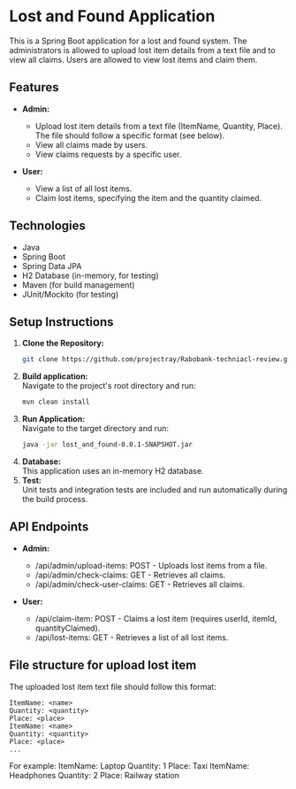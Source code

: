 # Lost and Found Application

This is a Spring Boot application for a lost and found system.  The administrators is allowed to upload lost item details from a text file and to view all claims. Users are allowed to view lost items and claim them.

## Features

* **Admin:**
    * Upload lost item details from a text file (ItemName, Quantity, Place).  The file should follow a specific format (see below).
    * View all claims made by users.
    * View claims requests by a specific user.

* **User:**
    * View a list of all lost items.
    * Claim lost items, specifying the item and the quantity claimed.

## Technologies

* Java
* Spring Boot
* Spring Data JPA
* H2 Database (in-memory, for testing)
* Maven (for build management)
* JUnit/Mockito (for testing)

## Setup Instructions

1. **Clone the Repository:**
   ```bash
   git clone https://github.com/projectray/Rabobank-techniacl-review.git
2. **Build application:**\
   Navigate to the project's root directory and run:
   ```bash
   mvn clean install
4. **Run Application:** \
   Navigate to the target directory and run:
   ```bash
   java -jar lost_and_found-0.0.1-SNAPSHOT.jar
6. **Database:**\
   This application uses an in-memory H2 database.
7. **Test:**\
   Unit tests and integration tests are included and run automatically during the build process.
   
## API Endpoints
* **Admin:**
    * /api/admin/upload-items: POST - Uploads lost items from a file.
    * /api/admin/check-claims: GET - Retrieves all claims.
    * /api/admin/check-user-claims: GET - Retrieves all claims.

* **User:**
    * /api/claim-item: POST - Claims a lost item (requires userId, itemId, quantityClaimed).
    * /api/lost-items: GET - Retrieves a list of all lost items.
 
## File structure for upload lost item 
The uploaded lost item text file should follow this format:
   ```text
   ItemName: <name>
   Quantity: <quantity>
   Place: <place>
   ItemName: <name>
   Quantity: <quantity>
   Place: <place>
   ...
   ```
For example:
   ItemName: Laptop
   Quantity: 1
   Place: Taxi
   ItemName: Headphones
   Quantity: 2
   Place: Railway station

   
